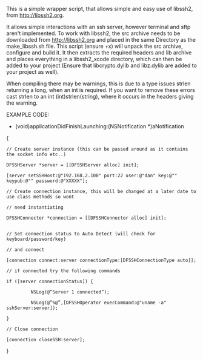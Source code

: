 This is a simple wrapper script, that allows simple and easy use of libssh2, from http://libssh2.org.

It allows simple interactions with an ssh server, however terminal and sftp aren't implemented.
To work with libssh2, the src archive needs to be downloaded from http://libssh2.org and placed in 
the same Directory as the make_libssh.sh file. This script (ensure +x) will unpack the src archive,
configure and build it. It then extracts the required headers and lib archive and places everything
in a libssh2_xcode directory, which can then be added to your project (Ensure that libcrypto.dylib 
and libz.dylib are added to your project as well).

When compiling there may be warnings, this is due to a type issues strlen returning a long, when an
int is required. If you want to remove these errors cast strlen to an int (int)strlen(string), where
it occurs in the headers giving the warning.

EXAMPLE CODE:


- (void)applicationDidFinishLaunching:(NSNotification *)aNotification

{

	// Create server instance (this can be passed around as it contains the socket info etc..)
	
	DFSSHServer *server = [[DFSSHServer alloc] init];	
	
	[server setSSHHost:@"192.168.2.100" port:22 user:@"dan" key:@"" keypub:@"" password:@"XXXXX"];
	
	// Create connection instance, this will be changed at a later date to use class methods so wont
	
	// need instantiating
	
	DFSSHConnector *connection = [[DFSSHConnector alloc] init];
	

	// Set connection status to Auto Detect (will check for keyboard/password/key)
	
	// and connect
	
	[connection connect:server connectionType:[DFSSHConnectionType auto]];
	
	// if connected try the following commands
	
	if ([server connectionStatus]) {
	
	         NSLog(@”Server 1 connected”); 
	         
	         NSLog(@”%@”,[DFSSHOperator execCommand:@"uname -a" sshServer:server]);
	         
	}   
	      
	// Close connection
	
	[connection closeSSH:server];
	
}